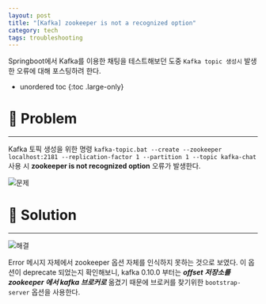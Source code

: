 ```yaml
---
layout: post
title: "[Kafka] zookeeper is not a recognized option"
category: tech
tags: troubleshooting
---
```


Springboot에서 Kafka를 이용한 채팅을 테스트해보던 도중 `Kafka topic 생성시` 발생한 오류에 대해 포스팅하려 한다.

* unordered toc
{:toc .large-only}

# 👿 Problem
***

Kafka 토픽 생성을 위한 명령 `kafka-topic.bat --create --zookeeper localhost:2181 --replication-factor 1 --partition 1 --topic kafka-chat` 사용 시 **zookeeper is not recognized option** 오류가 발생한다.

![문제](https://user-images.githubusercontent.com/44282342/204129832-e0a3af32-5dc0-41a2-ae6f-1d0ecb7fa1f3.PNG)


# 👼 Solution
***

![해결](https://user-images.githubusercontent.com/44282342/204130337-623ec425-7bb6-474c-af05-cd3d6ea67b0b.PNG)

Error 메시지 자체에서 zookeeper 옵션 자체를 인식하지 못하는 것으로 보였다. 이 옵션이 deprecate 되었는지 확인해보니, kafka 0.10.0 부터는 ***offset 저장소를 zookeeper 에서 kafka 브로커로*** 옮겼기 때문에 브로커를 찾기위한 `bootstrap-server` 옵션을 사용한다.
